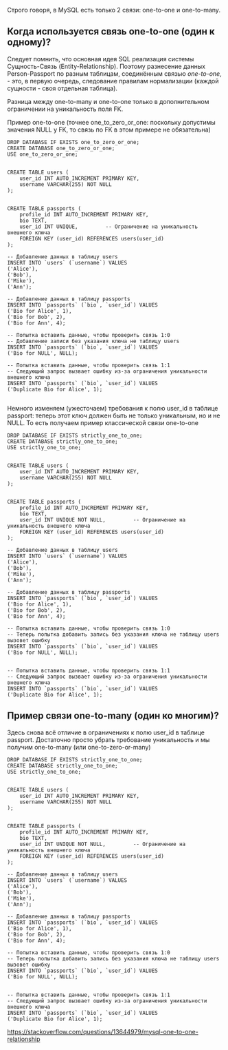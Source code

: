 Строго говоря, в MySQL есть только 2 связи: one-to-one и one-to-many. 

## Когда используется связь one-to-one (один к одному)?

Следует помнить, что основная идея SQL реализация системы Сущность-Связь (Entity-Relationship).
Поэтому разнесение данных Person-Passport по разным таблицам, соединённым связью *one-to-one*, -
это, в первую очередь, следование правилам нормализации (каждой сущности - своя отдельная таблица).

Разница между one-to-many и one-to-one только в дополнительном ограничении на
уникальность поля FK.

Пример one-to-one 
(точнее one_to_zero_or_one: поскольку допустимы значения NULL у FK, 
то связь по FK в этом примере не обязательна) 

```
DROP DATABASE IF EXISTS one_to_zero_or_one;
CREATE DATABASE one_to_zero_or_one;
USE one_to_zero_or_one;


CREATE TABLE users (
    user_id INT AUTO_INCREMENT PRIMARY KEY,
    username VARCHAR(255) NOT NULL
);


CREATE TABLE passports (
    profile_id INT AUTO_INCREMENT PRIMARY KEY,
    bio TEXT,
    user_id INT UNIQUE,         -- Ограничение на уникальность внешнего ключа
    FOREIGN KEY (user_id) REFERENCES users(user_id)
);

-- Добавление данных в таблицу users
INSERT INTO `users` (`username`) VALUES
('Alice'),
('Bob'),
('Mike'),
('Ann');

-- Добавление данных в таблицу passports
INSERT INTO `passports` (`bio`, `user_id`) VALUES
('Bio for Alice', 1),
('Bio for Bob', 2),
('Bio for Ann', 4);

-- Попытка вставить данные, чтобы проверить связь 1:0
-- Добавление записи без указания ключа не таблицу users
INSERT INTO `passports` (`bio`, `user_id`) VALUES
('Bio for NULL', NULL);

-- Попытка вставить данные, чтобы проверить связь 1:1
-- Следующий запрос вызвает ошибку из-за ограничения уникальности внешнего ключа
INSERT INTO `passports` (`bio`, `user_id`) VALUES
('Duplicate Bio for Alice', 1);


```
Немного изменяем (ужесточаем) требования к полю user_id в таблице passport:
теперь этот ключ должен быть не только уникальным, но и не NULL.
То есть получаем пример классической связи one-to-one

```
DROP DATABASE IF EXISTS strictly_one_to_one;
CREATE DATABASE strictly_one_to_one;
USE strictly_one_to_one;


CREATE TABLE users (
    user_id INT AUTO_INCREMENT PRIMARY KEY,
    username VARCHAR(255) NOT NULL
);


CREATE TABLE passports (
    profile_id INT AUTO_INCREMENT PRIMARY KEY,
    bio TEXT,
    user_id INT UNIQUE NOT NULL,         -- Ограничение на уникальность внешнего ключа
    FOREIGN KEY (user_id) REFERENCES users(user_id)
);

-- Добавление данных в таблицу users
INSERT INTO `users` (`username`) VALUES
('Alice'),
('Bob'),
('Mike'),
('Ann');

-- Добавление данных в таблицу passports
INSERT INTO `passports` (`bio`, `user_id`) VALUES
('Bio for Alice', 1),
('Bio for Bob', 2),
('Bio for Ann', 4);

-- Попытка вставить данные, чтобы проверить связь 1:0
-- Теперь попытка добавить запись без указания ключа не таблицу users вызовет ошибку
INSERT INTO `passports` (`bio`, `user_id`) VALUES
('Bio for NULL', NULL);


-- Попытка вставить данные, чтобы проверить связь 1:1
-- Следующий запрос вызвает ошибку из-за ограничения уникальности внешнего ключа
INSERT INTO `passports` (`bio`, `user_id`) VALUES
('Duplicate Bio for Alice', 1);
```

## Пример связи one-to-many (один ко многим)?

Здесь снова всё отличие в ограничениях к полю user_id в таблице passport.
Достаточно просто убрать требование уникальность и мы получим
one-to-many (или one-to-zero-or-many)

```
DROP DATABASE IF EXISTS strictly_one_to_one;
CREATE DATABASE strictly_one_to_one;
USE strictly_one_to_one;


CREATE TABLE users (
    user_id INT AUTO_INCREMENT PRIMARY KEY,
    username VARCHAR(255) NOT NULL
);


CREATE TABLE passports (
    profile_id INT AUTO_INCREMENT PRIMARY KEY,
    bio TEXT,
    user_id INT UNIQUE NOT NULL,         -- Ограничение на уникальность внешнего ключа
    FOREIGN KEY (user_id) REFERENCES users(user_id)
);

-- Добавление данных в таблицу users
INSERT INTO `users` (`username`) VALUES
('Alice'),
('Bob'),
('Mike'),
('Ann');

-- Добавление данных в таблицу passports
INSERT INTO `passports` (`bio`, `user_id`) VALUES
('Bio for Alice', 1),
('Bio for Bob', 2),
('Bio for Ann', 4);

-- Попытка вставить данные, чтобы проверить связь 1:0
-- Теперь попытка добавить запись без указания ключа не таблицу users вызовет ошибку
INSERT INTO `passports` (`bio`, `user_id`) VALUES
('Bio for NULL', NULL);


-- Попытка вставить данные, чтобы проверить связь 1:1
-- Следующий запрос вызвает ошибку из-за ограничения уникальности внешнего ключа
INSERT INTO `passports` (`bio`, `user_id`) VALUES
('Duplicate Bio for Alice', 1);
```

https://stackoverflow.com/questions/13644979/mysql-one-to-one-relationship